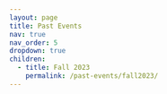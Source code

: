 ```yaml
---
layout: page
title: Past Events
nav: true
nav_order: 5
dropdown: true
children:
  - title: Fall 2023
    permalink: /past-events/fall2023/
---
```

